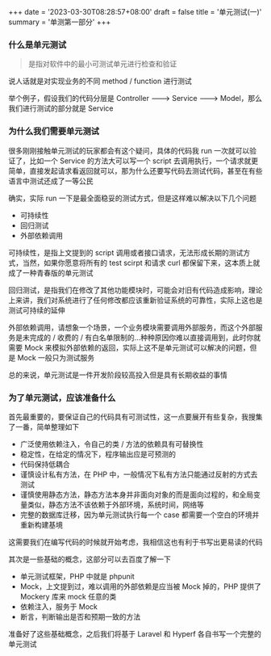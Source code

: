 +++
date = '2023-03-30T08:28:57+08:00'
draft = false
title = '单元测试(一)'
summary = '单测第一部分'
+++

### 什么是单元测试

> 是指对软件中的最小可测试单元进行检查和验证

说人话就是对实现业务的不同 method / function 进行测试

举个例子，假设我们的代码分层是 Controller ---> Service ---> Model，那么我们进行测试的部分就是 Service

### 为什么我们需要单元测试

很多刚刚接触单元测试的玩家都会有这个疑问，具体的代码我 run 一次就可以验证了，比如一个 Service 的方法大可以写一个 script 去调用执行，一个请求就更简单，直接发起请求看返回就可以，那为什么还要写代码去测试代码，甚至在有些语言中测试还成了一等公民

确实，实际 run 一下是最全面稳妥的测试方式，但是这样难以解决以下几个问题

- 可持续性
- 回归测试
- 外部依赖调用

可持续性，是指上文提到的 script 调用或者接口请求，无法形成长期的测试方式，当然，如果你愿意将所有的 test scirpt 和请求 curl 都保留下来，这本质上就成了一种青春版的单元测试

回归测试，是指我们在修改了其他功能模块时，可能会对旧有代码造成影响，理论上来讲，我们对系统进行了任何修改都应该重新验证系统的可靠性，实际上这也是测试可持续的延伸

外部依赖调用，请想象一个场景，一个业务模块需要调用外部服务，而这个外部服务是未完成的 / 收费的 / 有白名单限制的...种种原因你难以直接调用到，此时你就需要 Mock 来模拟外部依赖的返回，实际上这不是单元测试可以解决的问题，但是 Mock 一般只为测试服务

总的来说，单元测试是一件开发阶段较高投入但是具有长期收益的事情

### 为了单元测试，应该准备什么
首先最重要的，要保证自己的代码具有可测试性，这一点要展开有些复杂，我搜集了一番，简单整理如下

- 广泛使用依赖注入，令自己的类 / 方法的依赖具有可替换性
- 稳定性，在给定的情况下，程序输出应是可预测的
- 代码保持低耦合
- 谨慎设计私有方法，在 PHP 中，一般情况下私有方法只能通过反射的方式去测试
- 谨慎使用静态方法，静态方法本身并非面向对象的而是面向过程的，和全局变量类似，静态方法不该依赖于外部环境，系统时间，网络等
- 完整的数据库迁移，因为单元测试执行每一个 case 都需要一个空白的环境并重新构建基境

这需要我们在编写代码的时候就开始考虑，我相信这也有利于书写出更易读的代码

其次是一些基础的概念，这部分可以去百度了解一下
- 单元测试框架，PHP 中就是 phpunit
- Mock，上文提到过，难以调用的外部依赖是应当被 Mock 掉的，PHP 提供了 Mockery 库来 mock 任意的类
- 依赖注入，服务于 Mock
- 断言，判断输出是否和预期一致的方法

准备好了这些基础概念，之后我们将基于 Laravel 和 Hyperf 各自书写一个完整的单元测试